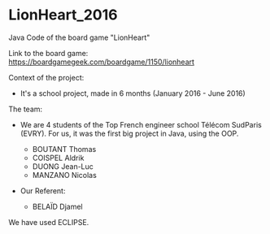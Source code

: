 # LionHeart_2016
Java Code of the board game "LionHeart"



Link to the board game:
https://boardgamegeek.com/boardgame/1150/lionheart




Context of the project:
- It's a school project, made in 6 months (January 2016 - June 2016)




The team:
- We are 4 students of the Top French engineer school Télécom SudParis (EVRY). For us, it was the first big project in Java, using the OOP.
		
	- BOUTANT Thomas
	- COISPEL Aldrik
	- DUONG Jean-Luc
	- MANZANO Nicolas

- Our Referent: 
	- BELAÏD Djamel





We have used ECLIPSE.